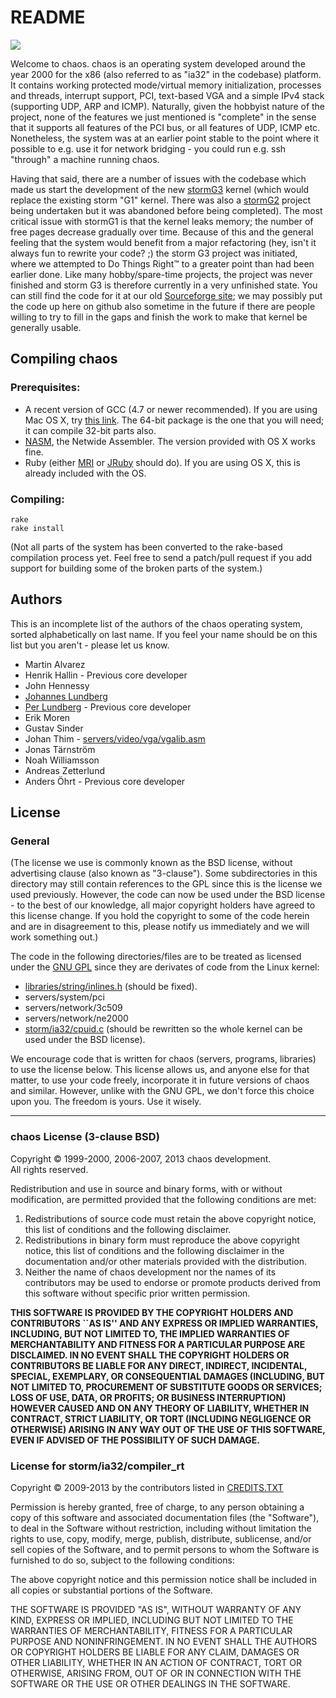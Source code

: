 # README

![](https://raw.github.com/chaos4ever/chaos/master/misc/chaos-logo.png)

Welcome to chaos. chaos is an operating system developed around the year 2000 for the x86 (also referred to as "ia32" in the codebase) platform. It contains working protected mode/virtual memory initialization, processes and threads, interrupt support, PCI, text-based VGA and a simple IPv4 stack (supporting UDP, ARP and ICMP). Naturally, given the hobbyist nature of the project, none of the features we just mentioned is "complete" in the sense that it supports all features of the PCI bus, or all features of UDP, ICMP etc. Nonetheless, the system was at an earlier point stable to the point where it possible to e.g. use it for network bridging - you could run e.g. ssh "through" a machine running chaos.

Having that said, there are a number of issues with the codebase which made us start the development of the new [stormG3](https://github.com/chaos4ever/stormG3) kernel (which would replace the existing storm "G1" kernel. There was also a [stormG2](https://github.com/chaos4ever/stormG2) project being undertaken but it was abandoned before being completed). The most critical issue with stormG1 is that the kernel leaks memory; the number of free pages decrease gradually over time. Because of this and the general feeling that the system would benefit from a major refactoring (hey, isn't it always fun to rewrite your code? ;) the storm G3 project was initiated, where we attempted to Do Things Right&trade; to a greater point than had been earlier done. Like many hobby/spare-time projects, the project was never finished and storm G3 is therefore currently in a very unfinished state. You can still find the code for it at our old [Sourceforge site](https://sourceforge.net/projects/chaos/); we may possibly put the code up here on github also sometime in the future if there are people willing to try to fill in the gaps and finish the work to make that kernel be generally usable.

## Compiling chaos

### Prerequisites:

- A recent version of GCC (4.7 or newer recommended). If you are using Mac OS X, try [this link](http://crossgcc.rts-software.org/doku.php?id=compiling_for_linux). The 64-bit package is the one that you will need; it can compile 32-bit parts also.
- [NASM](http://www.nasm.us), the Netwide Assembler. The version provided with OS X works fine.
- Ruby (either [MRI](http://www.ruby-lang.org/) or [JRuby](http://www.jruby.org) should do). If you are using OS X, this is already included with the OS.

### Compiling:
    
    rake
    rake install

(Not all parts of the system has been converted to the rake-based compilation process yet. Feel free to send a patch/pull request if you add support for building some of the broken parts of the system.)

## Authors

This is an incomplete list of the authors of the chaos operating system, sorted alphabetically on last name. If you feel your name should be on this list but you aren't - please let us know.

* Martin Alvarez
* Henrik Hallin - Previous core developer
* John Hennessy
* [Johannes Lundberg](http://github.com/johannesl)
* [Per Lundberg](http://github.com/perlun) - Previous core developer
* Erik Moren
* Gustav Sinder
* Johan Thim - [servers/video/vga/vgalib.asm](servers/video/vga/vgalib.asm)
* Jonas Tärnström
* Noah Williamsson
* Andreas Zetterlund
* Anders Öhrt - Previous core developer

## License

### General

(The license we use is commonly known as the BSD license, without advertising clause (also known as "3-clause"). Some  subdirectories in this directory may still contain references to the GPL since this is the license we used previously. However, the code can now be used under the BSD license - to the best of our knowledge, all major copyright holders have agreed to this license change. If you hold the copyright to some of the code herein and are in disagreement to this, please notify us immediately and we will work something out.)

The code in the following directories/files are to be treated as licensed under the [GNU GPL](http://www.gnu.org/licenses/old-licenses/gpl-2.0.html) since they are derivates of code from the Linux kernel:

* [libraries/string/inlines.h](libraries/string/inlines.h) (should be fixed).
* servers/system/pci
* servers/network/3c509
* servers/network/ne2000
* [storm/ia32/cpuid.c](storm/ia32/cpuid.c) (should be rewritten so the whole kernel can be used under the BSD license).

We encourage code that is written for chaos (servers, programs, libraries) to use the license below. This license allows us, and anyone else for that matter, to use your code freely, incorporate it in future versions of chaos and similar. However, unlike with the GNU GPL, we don't force this choice upon you. The freedom is yours. Use it wisely.

---------------------------------------------------

### chaos License (3-clause BSD)

Copyright © 1999-2000, 2006-2007, 2013 chaos development.<br/>
All rights reserved.

Redistribution and use in source and binary forms, with or without modification, are permitted provided that the following conditions are met:

1. Redistributions of source code must retain the above copyright notice, this list of conditions and the following disclaimer.
2. Redistributions in binary form must reproduce the above copyright notice, this list of conditions and the following disclaimer in the documentation and/or other materials provided with the distribution.
3. Neither the name of chaos development nor the names of its contributors may be used to endorse or promote products derived from this software without specific prior written permission.

**THIS SOFTWARE IS PROVIDED BY THE COPYRIGHT HOLDERS AND CONTRIBUTORS ``AS IS'' AND ANY EXPRESS OR IMPLIED WARRANTIES, INCLUDING, BUT NOT LIMITED TO, THE IMPLIED WARRANTIES OF MERCHANTABILITY AND FITNESS FOR A PARTICULAR PURPOSE ARE DISCLAIMED.  IN NO EVENT SHALL THE COPYRIGHT HOLDERS OR CONTRIBUTORS BE LIABLE FOR ANY DIRECT, INDIRECT, INCIDENTAL, SPECIAL, EXEMPLARY, OR CONSEQUENTIAL DAMAGES (INCLUDING, BUT NOT LIMITED TO, PROCUREMENT OF SUBSTITUTE GOODS OR SERVICES; LOSS OF USE, DATA, OR PROFITS; OR BUSINESS INTERRUPTION) HOWEVER CAUSED AND ON ANY THEORY OF LIABILITY, WHETHER IN CONTRACT, STRICT LIABILITY, OR TORT (INCLUDING NEGLIGENCE OR OTHERWISE) ARISING IN ANY WAY OUT OF THE USE OF THIS SOFTWARE, EVEN IF ADVISED OF THE POSSIBILITY OF SUCH DAMAGE.**

### License for storm/ia32/compiler_rt

Copyright © 2009-2013 by the contributors listed in [CREDITS.TXT](storm/ia32/compiler_rt/CREDITS.TXT)

Permission is hereby granted, free of charge, to any person obtaining a copy
of this software and associated documentation files (the "Software"), to deal
in the Software without restriction, including without limitation the rights
to use, copy, modify, merge, publish, distribute, sublicense, and/or sell
copies of the Software, and to permit persons to whom the Software is
furnished to do so, subject to the following conditions:

The above copyright notice and this permission notice shall be included in
all copies or substantial portions of the Software.

THE SOFTWARE IS PROVIDED "AS IS", WITHOUT WARRANTY OF ANY KIND, EXPRESS OR
IMPLIED, INCLUDING BUT NOT LIMITED TO THE WARRANTIES OF MERCHANTABILITY,
FITNESS FOR A PARTICULAR PURPOSE AND NONINFRINGEMENT. IN NO EVENT SHALL THE
AUTHORS OR COPYRIGHT HOLDERS BE LIABLE FOR ANY CLAIM, DAMAGES OR OTHER
LIABILITY, WHETHER IN AN ACTION OF CONTRACT, TORT OR OTHERWISE, ARISING FROM,
OUT OF OR IN CONNECTION WITH THE SOFTWARE OR THE USE OR OTHER DEALINGS IN
THE SOFTWARE.

